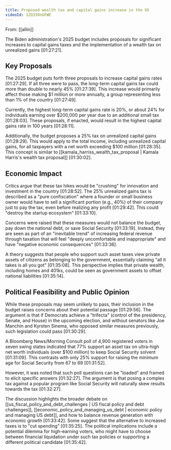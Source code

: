 ```yaml
---
title: Proposed wealth tax and capital gains increase in the US
videoId: 1ZQ33OnGFWE
---
```


From: [[allin]] <br/> 

The Biden administration's 2025 budget includes proposals for significant increases to capital gains taxes and the implementation of a wealth tax on unrealized gains <a class="yt-timestamp" data-t="01:27:21">[01:27:21]</a>.

## Key Proposals

The 2025 budget puts forth three proposals to increase capital gains rates <a class="yt-timestamp" data-t="01:27:29">[01:27:29]</a>. If all three were to pass, the long-term capital gains tax could more than double to nearly 45% <a class="yt-timestamp" data-t="01:27:39">[01:27:39]</a>. This increase would primarily affect those making \$1 million or more annually, a group representing less than 1% of the country <a class="yt-timestamp" data-t="01:27:49">[01:27:49]</a>.

Currently, the highest long-term capital gains rate is 20%, or about 24% for individuals earning over \$200,000 per year due to an additional small tax <a class="yt-timestamp" data-t="01:28:03">[01:28:03]</a>. These proposals, if enacted, would result in the highest capital gains rate in 100 years <a class="yt-timestamp" data-t="01:28:11">[01:28:11]</a>.

Additionally, the budget proposes a 25% tax on unrealized capital gains <a class="yt-timestamp" data-t="01:28:29">[01:28:29]</a>. This would apply to the total income, including unrealized capital gains, for all taxpayers with a net worth exceeding \$100 million <a class="yt-timestamp" data-t="01:28:35">[01:28:35]</a>. This concept is similar to [[kamala_harriss_wealth_tax_proposal | Kamala Harris's wealth tax proposal]] <a class="yt-timestamp" data-t="01:30:02">[01:30:02]</a>.

## Economic Impact

Critics argue that these tax hikes would be "crushing" for innovation and investment in the country <a class="yt-timestamp" data-t="01:28:52">[01:28:52]</a>. The 25% unrealized gains tax is described as a "pure confiscation" where a founder or small business owner would have to sell a significant portion (e.g., 40%) of their company just to pay the tax, even before realizing any profit <a class="yt-timestamp" data-t="01:29:42">[01:29:42]</a>. This could "destroy the startup ecosystem" <a class="yt-timestamp" data-t="01:33:10">[01:33:10]</a>.

Concerns were raised that these measures would not balance the budget, pay down the national debt, or save Social Security <a class="yt-timestamp" data-t="01:33:19">[01:33:19]</a>. Instead, they are seen as part of an "inevitable trend" of increasing federal revenue through taxation that will feel "deeply uncomfortable and inappropriate" and have "negative economic consequences" <a class="yt-timestamp" data-t="01:33:36">[01:33:36]</a>.

A theory suggests that people who support such asset taxes view private assets of citizens as belonging to the government, essentially claiming "all it takes is all you got" <a class="yt-timestamp" data-t="01:35:08">[01:35:08]</a>. This perspective implies that private wealth, including homes and 401ks, could be seen as government assets to offset national liabilities <a class="yt-timestamp" data-t="01:35:14">[01:35:14]</a>.

## Political Feasibility and Public Opinion

While these proposals may seem unlikely to pass, their inclusion in the budget raises concerns about their potential passage <a class="yt-timestamp" data-t="01:29:56">[01:29:56]</a>. The argument is that if Democrats achieve a "trifecta" (control of the presidency, Senate, and House) in the upcoming election, and without senators like Joe Manchin and Kyrsten Sinema, who opposed similar measures previously, such legislation could pass <a class="yt-timestamp" data-t="01:30:29">[01:30:29]</a>.

A Bloomberg News/Morning Consult poll of 4,900 registered voters in seven swing states indicated that 77% support an asset tax on ultra-high net worth individuals (over \$100 million) to keep Social Security solvent <a class="yt-timestamp" data-t="01:31:09">[01:31:09]</a>. This contrasts with only 25% support for raising the minimum age for Social Security from 67 to 69 <a class="yt-timestamp" data-t="01:31:52">[01:31:52]</a>.

However, it was noted that such poll questions can be "loaded" and framed to elicit specific answers <a class="yt-timestamp" data-t="01:32:27">[01:32:27]</a>. The argument is that posing a complex tax against a popular program like Social Security will naturally skew results towards the tax <a class="yt-timestamp" data-t="01:32:27">[01:32:27]</a>.

The discussion highlights the broader debate on [[us_fiscal_policy_and_debt_challenges | US fiscal policy and debt challenges]], [[economic_policy_and_managing_us_debt | economic policy and managing US debt]], and how to balance revenue generation with economic growth <a class="yt-timestamp" data-t="01:33:42">[01:33:42]</a>. Some suggest that the alternative to increased taxes is to "cut spending" <a class="yt-timestamp" data-t="01:35:25">[01:35:25]</a>. The political implications include a potential dilemma for high-earning voters, who might have to choose between financial liquidation under such tax policies or supporting a different political candidate <a class="yt-timestamp" data-t="01:35:42">[01:35:42]</a>.